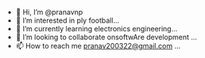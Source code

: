 - 👋 Hi, I’m @pranavnp
- 👀 I’m interested in ply football...
- 🌱 I’m currently learning electronics engineering...
- 💞️ I’m looking to collaborate onsoftwAre development ...
- 📫 How to reach me pranav200322@gmail.com ...

<!---
pranavnp/pranavnp is a ✨ special ✨ repository because its `README.md` (this file) appears on your GitHub profile.
You can click the Preview link to take a look at your changes.
--->
